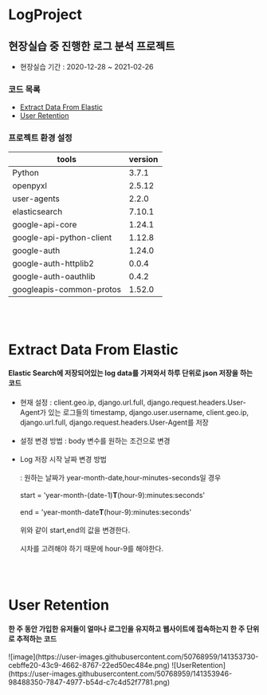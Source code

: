 # LogProject

<h2>현장실습 중 진행한 로그 분석 프로젝트</h2>

- 현장실습 기간 : 2020-12-28 ~ 2021-02-26

<h3> 코드 목록 </h3>

- [Extract Data From Elastic](#extract-data-from-elastic)
- [User Retention](#user-retention)


<h3>프로젝트 환경 설정</h3>

|tools|version|
|-----|-------|
|Python|3.7.1|
|openpyxl|2.5.12|
|user-agents|2.2.0|
|elasticsearch|7.10.1|
|google-api-core|1.24.1|
|google-api-python-client|1.12.8|
|google-auth|1.24.0|
|google-auth-httplib2|0.0.4|
|google-auth-oauthlib|0.4.2|
|googleapis-common-protos|1.52.0|

<br><br>

# Extract Data From Elastic

<h4>Elastic Search에 저장되어있는 log data를 가져와서 하루 단위로 json 저장을 하는 코드</h4>

- 현재 설정 : client.geo.ip, django.url.full, django.request.headers.User-Agent가 있는 로그들의 timestamp, django.user.username, client.geo.ip, django.url.full, django.request.headers.User-Agent를 저장<br><br>
- 설정 변경 방법 : body 변수를 원하는 조건으로 변경<br><br>
- Log 저장 시작 날짜 변경 방법 <br><br>
  : 원하는 날짜가 year-month-date,hour-minutes-seconds일 경우 <br><br>
    start = 'year-month-(date-1)**T**(hour-9):minutes:seconds' <br><br>
    end = 'year-month-date**T**(hour-9):minutes:seconds'<br><br>
    위와 같이 start,end의 값을 변경한다.<br><br>
    시차를 고려해야 하기 때문에 hour-9를 해야한다.<br>

<br><br>

# User Retention

<h4>한 주 동안 가입한 유저들이 얼마나 로그인을 유지하고 웹사이트에 접속하는지 한 주 단위로 추적하는 코드</h4>
![image](https://user-images.githubusercontent.com/50768959/141353730-cebffe20-43c9-4662-8767-22ed50ec484e.png)
![UserRetention](https://user-images.githubusercontent.com/50768959/141353946-98488350-7847-4977-b54d-c7c4d52f7781.png)
